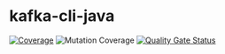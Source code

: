 # kafka-cli-java
[![Coverage](http://leozvasconcellos-sonarqube.eastus.azurecontainer.io:9000/api/project_badges/measure?project=LeonardoZV_kafka-cli-java&metric=coverage&token=96df0661f272c0852285a98978c127e20d11c1e0)](http://leozvasconcellos-sonarqube.eastus.azurecontainer.io:9000/dashboard?id=LeonardoZV_kafka-cli-java)
![Mutation Coverage](https://img.shields.io/endpoint?url=https://gist.githubusercontent.com/LeonardoZV/e5a4b68734f8ee29d54ecfe7b78b1cfb/raw/kafka-cli-java-mutation-coverage-badge.json)
[![Quality Gate Status](http://leozvasconcellos-sonarqube.eastus.azurecontainer.io:9000/api/project_badges/measure?project=LeonardoZV_kafka-cli-java&metric=alert_status&token=96df0661f272c0852285a98978c127e20d11c1e0)](http://leozvasconcellos-sonarqube.eastus.azurecontainer.io:9000/dashboard?id=LeonardoZV_kafka-cli-java)
